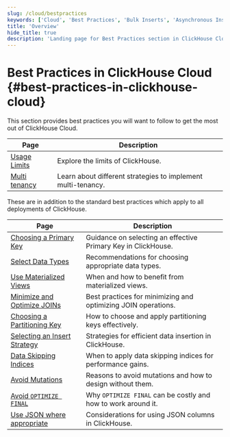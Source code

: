 ```yaml
---
slug: /cloud/bestpractices
keywords: ['Cloud', 'Best Practices', 'Bulk Inserts', 'Asynchronous Inserts', 'Avoid Mutations', 'Avoid Nullable Columns', 'Avoid Optimize Final', 'Low Cardinality Partitioning Key', 'Multi Tenancy', 'Usage Limits']
title: 'Overview'
hide_title: true
description: 'Landing page for Best Practices section in ClickHouse Cloud'
---
```


# Best Practices in ClickHouse Cloud {#best-practices-in-clickhouse-cloud}

This section provides best practices you will want to follow to get the most out of ClickHouse Cloud.

| Page                                                     | Description                                                                |
|----------------------------------------------------------|----------------------------------------------------------------------------|
| [Usage Limits](/cloud/bestpractices/usage-limits)| Explore the limits of ClickHouse.                                          |
| [Multi tenancy](/cloud/bestpractices/multi-tenancy)| Learn about different strategies to implement multi-tenancy.                                          |

These are in addition to the standard best practices which apply to all deployments of ClickHouse.

| Page                                                                 | Description                                                              |
|----------------------------------------------------------------------|--------------------------------------------------------------------------|
| [Choosing a Primary Key](/best-practices/choosing-a-primary-key)     | Guidance on selecting an effective Primary Key in ClickHouse.            |
| [Select Data Types](/best-practices/select-data-types)               | Recommendations for choosing appropriate data types.                     |
| [Use Materialized Views](/best-practices/use-materialized-views)     | When and how to benefit from materialized views.                         |
| [Minimize and Optimize JOINs](/best-practices/minimize-optimize-joins)| Best practices for minimizing and optimizing JOIN operations.            |
| [Choosing a Partitioning Key](/best-practices/choosing-a-partitioning-key) | How to choose and apply partitioning keys effectively.              |
| [Selecting an Insert Strategy](/best-practices/selecting-an-insert-strategy) | Strategies for efficient data insertion in ClickHouse.             |
| [Data Skipping Indices](/best-practices/use-data-skipping-indices-where-appropriate) | When to apply data skipping indices for performance gains.    |
| [Avoid Mutations](/best-practices/avoid-mutations)                   | Reasons to avoid mutations and how to design without them.               |
| [Avoid `OPTIMIZE FINAL`](/best-practices/avoid-optimize-final)         | Why `OPTIMIZE FINAL` can be costly and how to work around it.           |
| [Use JSON where appropriate](/best-practices/use-json-where-appropriate) | Considerations for using JSON columns in ClickHouse.               |
